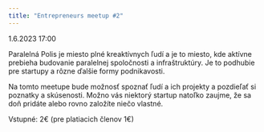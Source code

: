 ```yaml
---
title: "Entrepreneurs meetup #2"
---
```

1.6.2023 17:00

Paralelná Polis je miesto plné kreaktívnych ľudí a je to miesto, kde aktívne prebieha budovanie paralelnej spoločnosti a infraštruktúry. Je to podhubie pre startupy a rôzne ďalšie formy podnikavosti.

Na tomto meetupe bude možnosť spoznať ľudí a ich projekty a pozdieľať si poznatky a skúsenosti. Možno vás niektorý startup natoľko zaujme, že sa doň pridáte alebo rovno založíte niečo vlastné.

Vstupné: 2€ (pre platiacich členov 1€)